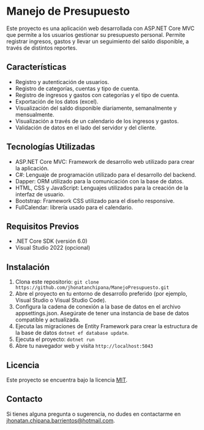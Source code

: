 # Manejo de Presupuesto

Este proyecto es una aplicación web desarrollada con ASP.NET Core MVC que permite a los usuarios gestionar su presupuesto personal.
Permite registrar ingresos, gastos y llevar un seguimiento del saldo disponible, a través de distintos reportes.

## Características

- Registro y autenticación de usuarios.
- Registro de categorías, cuentas y tipo de cuenta.
- Registro de ingresos y gastos con categorías y el tipo de cuenta.
- Exportación de los datos (excel).
- Visualización del saldo disponible diariamente, semanalmente y mensualmente.
- Visualización a través de un calendario de los ingresos y gastos.
- Validación de datos en el lado del servidor y del cliente.

## Tecnologías Utilizadas

- ASP.NET Core MVC: Framework de desarrollo web utilizado para crear la aplicación.
- C#: Lenguaje de programación utilizado para el desarrollo del backend.
- Dapper: ORM utilizado para la comunicación con la base de datos.
- HTML, CSS y JavaScript: Lenguajes utilizados para la creación de la interfaz de usuario.
- Bootstrap: Framework CSS utilizado para el diseño responsive.
- FullCalendar: librería usado para el calendario.

## Requisitos Previos

- .NET Core SDK (versión 6.0)
- Visual Studio 2022 (opcional)

## Instalación

1. Clona este repositorio: `git clone https://github.com/jhonatanchipana/ManejoPresupuesto.git`
2. Abre el proyecto en tu entorno de desarrollo preferido (por ejemplo, Visual Studio o Visual Studio Code).
3. Configura la cadena de conexión a la base de datos en el archivo appsettings.json. Asegúrate de tener una instancia de base de datos compatible y actualizada.
4. Ejecuta las migraciones de Entity Framework para crear la estructura de la base de datos `dotnet ef database update`.
6. Ejecuta el proyecto: `dotnet run`
7. Abre tu navegador web y visita `http://localhost:5043`

## Licencia

Este proyecto se encuentra bajo la licencia [MIT](https://opensource.org/licenses/MIT).

## Contacto

Si tienes alguna pregunta o sugerencia, no dudes en contactarme en jhonatan.chipana.barrientos@hotmail.com.
